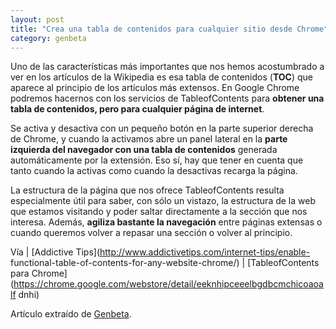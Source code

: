 ```yaml
---
layout: post
title: "Crea una tabla de contenidos para cualquier sitio desde Chrome"
category: genbeta
---
```





Uno de las características más importantes que nos hemos acostumbrado a ver en
los artículos de la Wikipedia es esa tabla de contenidos (__TOC__) que aparece
al principio de los artículos más extensos. En Google Chrome podremos hacernos
con los servicios de TableofContents para **obtener una tabla de contenidos,
pero para cualquier página de internet**.

Se activa y desactiva con un pequeño botón en la parte superior derecha de
Chrome, y cuando la activamos abre un panel lateral en la **parte izquierda
del navegador con una tabla de contenidos** generada automáticamente por la
extensión. Eso sí, hay que tener en cuenta que tanto cuando la activas como
cuando la desactivas recarga la página.

La estructura de la página que nos ofrece TableofContents resulta
especialmente útil para saber, con sólo un vistazo, la estructura de la web
que estamos visitando y poder saltar directamente a la sección que nos
interesa. Además, **agiliza bastante la navegación** entre páginas extensas o
cuando queremos volver a repasar una sección o volver al principio.

Vía | [Addictive Tips](http://www.addictivetips.com/internet-tips/enable-
functional-table-of-contents-for-any-website-chrome/) | [TableofContents para 
Chrome](https://chrome.google.com/webstore/detail/eeknhipceeelbgdbcmchicoaoalf
dnhi)

Artículo extraído de [Genbeta](http://www.genbeta.com).
